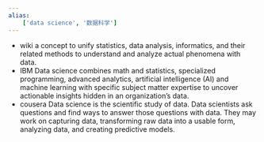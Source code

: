 ```yaml
---
alias:
    ['data science', '数据科学']
---
```

- wiki
    a concept to unify statistics, data analysis, informatics, and their related methods to understand and analyze actual phenomena with data.
- IBM
    Data science combines math and statistics, specialized programming, advanced analytics, artificial intelligence (AI) and machine learning with specific subject matter expertise to uncover actionable insights hidden in an organization’s data. 
- cousera
    Data science is the scientific study of data. Data scientists ask questions and find ways to answer those questions with data. They may work on capturing data, transforming raw data into a usable form, analyzing data, and creating predictive models.